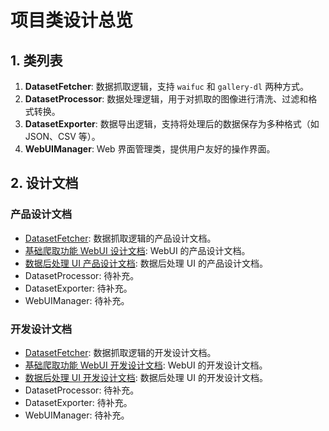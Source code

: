 # 项目类设计总览

## 1. 类列表

1. **DatasetFetcher**: 数据抓取逻辑，支持 `waifuc` 和 `gallery-dl` 两种方式。
2. **DatasetProcessor**: 数据处理逻辑，用于对抓取的图像进行清洗、过滤和格式转换。
3. **DatasetExporter**: 数据导出逻辑，支持将处理后的数据保存为多种格式（如 JSON、CSV 等）。
4. **WebUIManager**: Web 界面管理类，提供用户友好的操作界面。

## 2. 设计文档

### 产品设计文档

- [DatasetFetcher](product/dataset-fetcher.md): 数据抓取逻辑的产品设计文档。
- [基础爬取功能 WebUI 设计文档](product/webui.md): WebUI 的产品设计文档。
- [数据后处理 UI 产品设计文档](product/postprocessing_ui.md): 数据后处理 UI 的产品设计文档。
- DatasetProcessor: 待补充。
- DatasetExporter: 待补充。
- WebUIManager: 待补充。

### 开发设计文档

- [DatasetFetcher](develop/dataset-fetcher.md): 数据抓取逻辑的开发设计文档。
- [基础爬取功能 WebUI 开发设计文档](develop/webui.md): WebUI 的开发设计文档。
- [数据后处理 UI 开发设计文档](develop/postprocessing_ui.md): 数据后处理 UI 的开发设计文档。
- DatasetProcessor: 待补充。
- DatasetExporter: 待补充。
- WebUIManager: 待补充。
